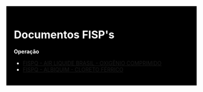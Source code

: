 <div style="background-color: black; padding: 20px; color: white;">

# Documentos FISP's

**Operação**

- [FISPQ - AIR LIQUIDE BRASIL - OXIGÊNIO COMPRIMIDO](https://github.com/Obaiderrom/documentos/blob/006e7521cdbd36437e10a059c8d7b84dcb0c1a32/FISPQ%20-%20AIR%20LIQUIDE%20BRASIL%20-%20OXIG%C3%8ANIO%20COMPRIMIDO.PDF)
- [FISPQ - ALBIQUIM - CLORETO FÉRRICO](https://github.com/Obaiderrom/documentos/blob/006e7521cdbd36437e10a059c8d7b84dcb0c1a32/FISPQ%20-%20ALBIQUIM%20-%20CLORETO%20F%C3%89RRICO.pdf)

</div>
